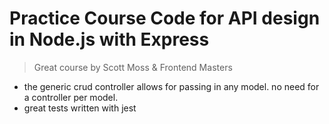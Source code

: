 # Practice Course Code for API design in Node.js with Express
> Great course by Scott Moss & Frontend Masters

- the generic crud controller allows for passing in any model. no need for a controller per model.
- great tests written with jest